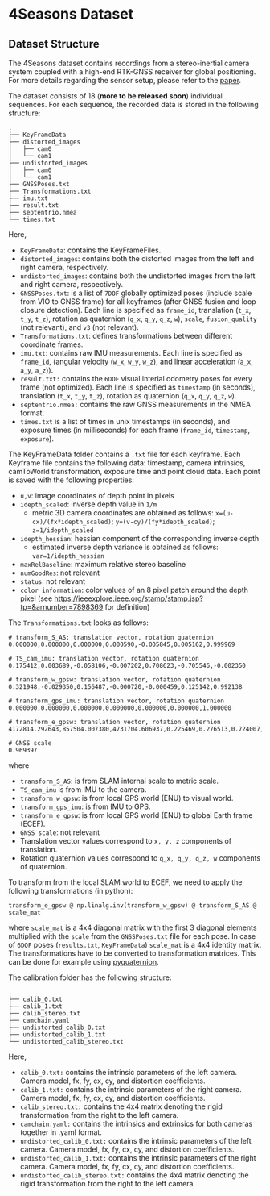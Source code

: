 # 4Seasons Dataset

## Dataset Structure

The 4Seasons dataset contains recordings from a stereo-inertial camera system coupled with a high-end RTK-GNSS receiver for global positioning. For more details regarding the sensor setup, please refer to the [paper](https://arxiv.org/abs/2009.06364).

The dataset consists of 18 (**more to be released soon**) individual sequences. For each sequence, the recorded data is stored in the following structure:

```
.
├── KeyFrameData
├── distorted_images
│   ├── cam0
│   └── cam1
├── undistorted_images
│   ├── cam0
│   └── cam1
├── GNSSPoses.txt
├── Transformations.txt
├── imu.txt
├── result.txt
├── septentrio.nmea
└── times.txt
```

Here,
- `KeyFrameData`: contains the KeyFrameFiles.
- `distorted_images`: contains both the distorted images from the left and right camera, respectively.
- `undistorted_images`: contains both the undistorted images from the left and right camera, respectively.
- `GNSSPoses.txt`: is a list of `7DOF` globally optimized poses (include scale from VIO to GNSS frame) for all keyframes (after GNSS fusion and loop closure detection). Each line is specified as `frame_id`, translation (`t_x`, `t_y`, `t_z`), rotation as quaternion (`q_x`, `q_y`, `q_z`, `w`), `scale`, `fusion_quality` (not relevant), and `v3` (not relevant).
- `Transformations.txt`: defines transformations between different coordinate frames.
- `imu.txt`: contains raw IMU measurements. Each line is specified as `frame_id`, (angular velocity (`w_x`, `w_y`, `w_z`), and linear acceleration (`a_x`, `a_y`, `a_z`)).
- `result.txt:` contains the `6DOF` visual interial odometry poses for every frame (not optimized). Each line is specified as `timestamp` (in seconds), translation (`t_x`, `t_y`, `t_z`), rotation as quaternion (`q_x`, `q_y`, `q_z`, `w`).
- `septentrio.nmea:` contains the raw GNSS measurements in the NMEA format.
- `times.txt` is a list of times in unix timestamps (in seconds), and exposure times (in milliseconds) for each frame (`frame_id`, `timestamp`, `exposure`).

The KeyFrameData folder contains a `.txt` file for each keyframe. Each Keyframe
file contains the following data: timestamp, camera intrinsics, camToWorld
transformation, exposure time and point cloud data. Each point is saved with
the following properties:

* `u,v`: image coordinates of depth point in pixels
* `idepth_scaled`: inverse depth value in `1/m`
  * metric 3D camera coordinates are obtained as follows: `x=(u-cx)/(fx*idepth_scaled)`; `y=(v-cy)/(fy*idepth_scaled)`; `z=1/idepth_scaled`
* `idepth_hessian`: hessian component of the corresponding inverse depth
  * estimated inverse depth variance is obtained as follows: `var=1/idepth_hessian`
* `maxRelBaseline`: maximum relative stereo baseline
* `numGoodRes`: not relevant
* `status`: not relevant
* `color information`: color values of an 8 pixel patch around the depth pixel (see https://ieeexplore.ieee.org/stamp/stamp.jsp?tp=&arnumber=7898369 for definition)

The `Transformations.txt` looks as follows:

```
# transform_S_AS: translation vector, rotation quaternion
0.000000,0.000000,0.000000,0.000590,-0.005845,0.005162,0.999969

# TS_cam_imu: translation vector, rotation quaternion
0.175412,0.003689,-0.058106,-0.007202,0.708623,-0.705546,-0.002350

# transform_w_gpsw: translation vector, rotation quaternion
0.321948,-0.029350,0.156487,-0.000720,-0.000459,0.125142,0.992138

# transform_gps_imu: translation vector, rotation quaternion
0.000000,0.000000,0.000000,0.000000,0.000000,0.000000,1.000000

# transform_e_gpsw: translation vector, rotation quaternion
4172814.292643,857504.007380,4731704.606937,0.225469,0.276513,0.724007,0.590354

# GNSS scale
0.969397
```

where

* `transform_S_AS`: is from SLAM internal scale to metric scale.
* `TS_cam_imu` is from IMU to the camera.
* `transform_w_gpsw`: is from local GPS world (ENU) to visual world.
* `transform_gps_imu`: is from IMU to GPS.
* `transform_e_gpsw`: is from local GPS world (ENU) to global Earth frame (ECEF).
* `GNSS scale`: not relevant
* Translation vector values correspond to `x, y, z` components of translation.
* Rotation quaternion values correspond to `q_x, q_y, q_z, w` components of quaternion.

To transform from the local SLAM world to ECEF, we need to apply the following transformations (in python):

```
transform_e_gpsw @ np.linalg.inv(transform_w_gpsw) @ transform_S_AS @ scale_mat
```
where `scale_mat` is a 4x4 diagonal matrix with the first 3 diagonal elements multiplied with the `scale` from the `GNSSPoses.txt` file for each pose. In case of `6DOF` poses (`results.txt`, `KeyFrameData`) `scale_mat` is a 4x4 identity matrix. The transformations have to be converted to transformation matrices. This can be done for example using [pyquaternion](https://github.com/KieranWynn/pyquaternion).


The calibration folder has the following structure:

```
.
├── calib_0.txt
├── calib_1.txt
├── calib_stereo.txt
├── camchain.yaml
├── undistorted_calib_0.txt
├── undistorted_calib_1.txt
└── undistorted_calib_stereo.txt
```

Here,
- `calib_0.txt:` contains the intrinsic parameters of the left camera. Camera model, fx, fy, cx, cy, and distortion coefficients.
- `calib_1.txt:` contains the intrinsic parameters of the right camera. Camera model, fx, fy, cx, cy, and distortion coefficients.
- `calib_stereo.txt:` contains the 4x4 matrix denoting the rigid transformation from the right to the left camera.
- `camchain.yaml:` contains the intrinsics and extrinsics for both cameras together in .yaml format.
- `undistorted_calib_0.txt:` contains the intrinsic parameters of the left camera. Camera model, fx, fy, cx, cy, and distortion coefficients.
- `undistorted_calib_1.txt:` contains the intrinsic parameters of the right camera. Camera model, fx, fy, cx, cy, and distortion coefficients.
- `undistorted_calib_stereo.txt:` contains the 4x4 matrix denoting the rigid transformation from the right to the left camera.
